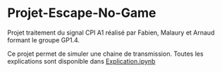 # Projet-Escape-No-Game
Projet traitement du signal CPI A1 réalisé par Fabien, Malaury et Arnaud formant le groupe GP1.4.

Ce projet permet de simuler une chaine de transmission. Toutes les explications sont disponible dans [Explication.ipynb](https://github.com/Draak2A/Projet-Escape-No-Game/blob/main/Explication.ipynb)
